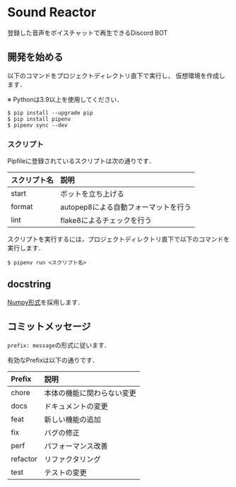 # Sound Reactor
登録した音声をボイスチャットで再生できるDiscord BOT


## 開発を始める
以下のコマンドをプロジェクトディレクトリ直下で実行し，
仮想環境を作成します．

※ Pythonは3.9以上を使用してください．

```shell
$ pip install --upgrade pip
$ pip install pipenv
$ pipenv sync --dev
```

### スクリプト
Pipfileに登録されているスクリプトは次の通りです．

| スクリプト名 | 説明 |
| :--- | :--- |
| start | ボットを立ち上げる |
| format | autopep8による自動フォーマットを行う |
| lint | flake8によるチェックを行う |

スクリプトを実行するには，プロジェクトディレクトリ直下で以下のコマンドを実行します．

```
$ pipenv run <スクリプト名>
```

## docstring
[Numpy形式](https://numpydoc.readthedocs.io/en/latest/format.html)を採用します．

## コミットメッセージ
`prefix: message`の形式に従います．

有効なPrefixは以下の通りです．

| Prefix | 説明 |
| :--- | :--- |
| chore | 本体の機能に関わらない変更 |
| docs | ドキュメントの変更 |
| feat | 新しい機能の追加 |
| fix | バグの修正 |
| perf | パフォーマンス改善 |
| refactor | リファクタリング |
| test | テストの変更 |
